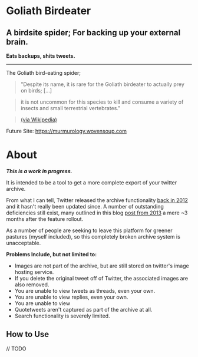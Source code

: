 # Goliath Birdeater

## A birdsite spider; For backing up your external brain.

**Eats backups, shits tweets.**

----

The Goliath bird-eating spider;

> "Despite its name, it is rare for the Goliath birdeater to actually prey on birds; [...]  

> it is not uncommon for this species to kill and consume a variety of insects and small terrestrial vertebrates."

> [(via Wikipedia)](https://en.wikipedia.org/wiki/Goliath_birdeater)

Future Site: https://murmurology.wovensoup.com

# About

***This is a work in progress.***

It is intended to be a tool to get a more complete export of your twitter archive.

From what I can tell, Twitter released the archive functionality [back in 2012](https://blog.twitter.com/official/en_us/a/2012/your-twitter-archive.html) and it hasn't really been updated since. A number of outstanding deficiencies still exist, many outlined in this blog [post from 2013](https://shkspr.mobi/blog/2013/02/deficiencies-in-the-twitter-archive/) a mere ~3 months after the feature rollout.

As a number of people are seeking to leave this platform for greener pastures (myself included), so this completely broken archive system is unacceptable.

**Problems Include, but not limited to:**
* Images are not part of the archive, but are still stored on twitter's image hosting service.
* If you delete the original tweet off of Twitter, the associated images are also removed.
* You are unable to view tweets as threads, even your own.
* You are unable to view replies, even your own.
* You are unable to view 
* Quotetweets aren't captured as part of the archive at all.
* Search functionality is severely limited.

## How to Use

// TODO
